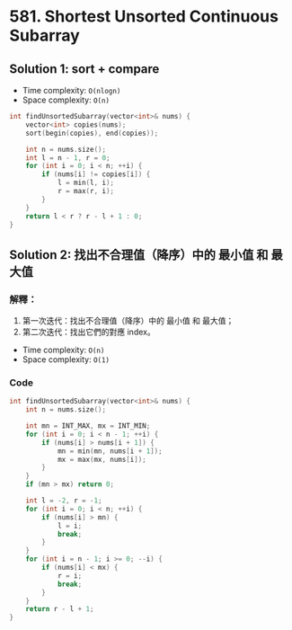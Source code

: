 # 581. Shortest Unsorted Continuous Subarray

## Solution 1: sort + compare

- Time complexity: ```O(nlogn)```
- Space complexity: ```O(n)```

```cpp
int findUnsortedSubarray(vector<int>& nums) {
    vector<int> copies(nums);
    sort(begin(copies), end(copies));

    int n = nums.size();
    int l = n - 1, r = 0;
    for (int i = 0; i < n; ++i) {
        if (nums[i] != copies[i]) {
            l = min(l, i);
            r = max(r, i);
        }
    }
    return l < r ? r - l + 1 : 0;
}
```

## Solution 2: 找出不合理值（降序）中的 最小值 和 最大值

### 解釋：

1. 第一次迭代：找出不合理值（降序）中的 最小值 和 最大值；
2. 第二次迭代：找出它們的對應 index。

- Time complexity: ```O(n)```
- Space complexity: ```O(1)```

### Code

```cpp
int findUnsortedSubarray(vector<int>& nums) {
    int n = nums.size();

    int mn = INT_MAX, mx = INT_MIN;
    for (int i = 0; i < n - 1; ++i) {
        if (nums[i] > nums[i + 1]) {
            mn = min(mn, nums[i + 1]);
            mx = max(mx, nums[i]);
        }
    }
    if (mn > mx) return 0;

    int l = -2, r = -1;
    for (int i = 0; i < n; ++i) {
        if (nums[i] > mn) {
            l = i;
            break;
        }
    }
    for (int i = n - 1; i >= 0; --i) {
        if (nums[i] < mx) {
            r = i;
            break;
        }
    }
    return r - l + 1;
}
```
